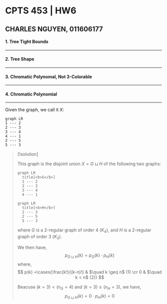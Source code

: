 # CPTS 453 | HW6
## CHARLES NGUYEN, 011606177

#### 1. Tree Tight Bounds
---


<div style="page-break-after:always"></div>

#### 2. Tree Shape
---


<div style="page-break-after:always"></div>

#### 3. Chromatic Polynomal, Not 3-Colorable
---


<div style="page-break-after:always"></div>

#### 4. Chromatic Polynomial
---
Given the graph, we call it $X$:
```mermaid
graph LR
1 --- 2
2 --- 3
3 --- 4
4 --- 1
2 --- 5
5 --- 3
```
> [!solution]
> 
> This graph is the disjoint union $X = G\sqcup H$ of the following two graphs:
> ```mermaid
> graph LR
> 	title[<b>G</b>]
> 	1 --- 2
> 	2 --- 3
> 	3 --- 4
> 	4 --- 1
> ```
> 
> ```mermaid
> graph LR
> 	title[<b>H</b>]
> 	2 --- 3
> 	2 --- 5
> 	5 --- 3
> ```
> 
> where $G$ is a $2$-regular graph of order 4 ($K_4$), and $H$ is a $2$-regular graph of order 3 ($K_3$).
> 
> We then have,
> $$
> p_{G\sqcup H}(k) = p_G(k)\cdot p_H(k)
> $$
> where,
> $$
> p(k) =\cases{\frac{k!}{(k-n)!} & $\quad k \geq n$ (1) \cr
> 			0 & $\quad k < n$ (2)}
> $$
> 
> Beacuse $(k=3) < (n_G=4)$ and $(k=3)\geq (n_H=3)$, we have,
> $$
> p_{G\sqcup H}(k) = 0\cdot p_H(k) = 0
> $$
